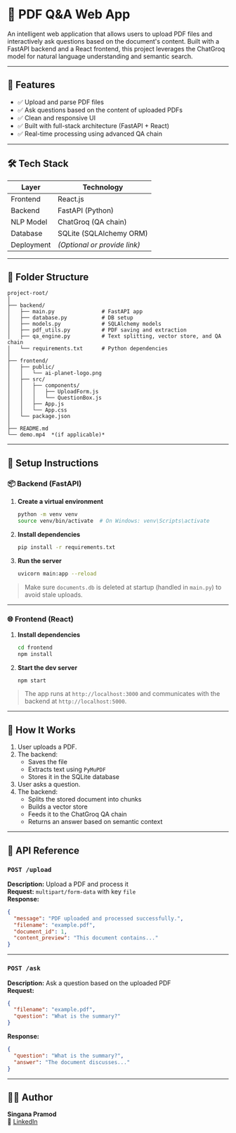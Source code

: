 # 📄 PDF Q&A Web App

An intelligent web application that allows users to upload PDF files and interactively ask questions based on the document's content. Built with a FastAPI backend and a React frontend, this project leverages the ChatGroq model for natural language understanding and semantic search.

---

## 🚀 Features

- ✅ Upload and parse PDF files
- ✅ Ask questions based on the content of uploaded PDFs
- ✅ Clean and responsive UI
- ✅ Built with full-stack architecture (FastAPI + React)
- ✅ Real-time processing using advanced QA chain

---

## 🛠️ Tech Stack

| Layer        | Technology            |
|--------------|------------------------|
| Frontend     | React.js               |
| Backend      | FastAPI (Python)       |
| NLP Model    | ChatGroq (QA chain)    |
| Database     | SQLite (SQLAlchemy ORM)|
| Deployment   | *(Optional or provide link)* |

---

## 📂 Folder Structure

```
project-root/
│
├── backend/
│   ├── main.py               # FastAPI app
│   ├── database.py           # DB setup
│   ├── models.py             # SQLAlchemy models
│   ├── pdf_utils.py          # PDF saving and extraction
│   ├── qa_engine.py          # Text splitting, vector store, and QA chain
│   └── requirements.txt      # Python dependencies
│
├── frontend/
│   ├── public/
│   │   └── ai-planet-logo.png
│   ├── src/
│   │   ├── components/
│   │   │   ├── UploadForm.js
│   │   │   └── QuestionBox.js
│   │   ├── App.js
│   │   └── App.css
│   └── package.json
│
├── README.md
└── demo.mp4  *(if applicable)*
```

---

## 🔧 Setup Instructions

### 📦 Backend (FastAPI)

1. **Create a virtual environment**  
   ```bash
   python -m venv venv
   source venv/bin/activate  # On Windows: venv\Scripts\activate
   ```

2. **Install dependencies**  
   ```bash
   pip install -r requirements.txt
   ```

3. **Run the server**  
   ```bash
   uvicorn main:app --reload
   ```

> Make sure `documents.db` is deleted at startup (handled in `main.py`) to avoid stale uploads.

---

### 🌐 Frontend (React)

1. **Install dependencies**  
   ```bash
   cd frontend
   npm install
   ```

2. **Start the dev server**  
   ```bash
   npm start
   ```

> The app runs at `http://localhost:3000` and communicates with the backend at `http://localhost:5000`.

---

## 🧠 How It Works

1. User uploads a PDF.
2. The backend:
   - Saves the file
   - Extracts text using `PyMuPDF`
   - Stores it in the SQLite database
3. User asks a question.
4. The backend:
   - Splits the stored document into chunks
   - Builds a vector store
   - Feeds it to the ChatGroq QA chain
   - Returns an answer based on semantic context

---

## 📌 API Reference

### `POST /upload`

**Description:** Upload a PDF and process it  
**Request:** `multipart/form-data` with key `file`  
**Response:**  
```json
{
  "message": "PDF uploaded and processed successfully.",
  "filename": "example.pdf",
  "document_id": 1,
  "content_preview": "This document contains..."
}
```

---

### `POST /ask`

**Description:** Ask a question based on the uploaded PDF  
**Request:**  
```json
{
  "filename": "example.pdf",
  "question": "What is the summary?"
}
```

**Response:**  
```json
{
  "question": "What is the summary?",
  "answer": "The document discusses..."
}
```

---

## 👨‍💻 Author

**Singana Pramod**  
🔗 [LinkedIn](https://linkedin.com/in/singanapramod)

